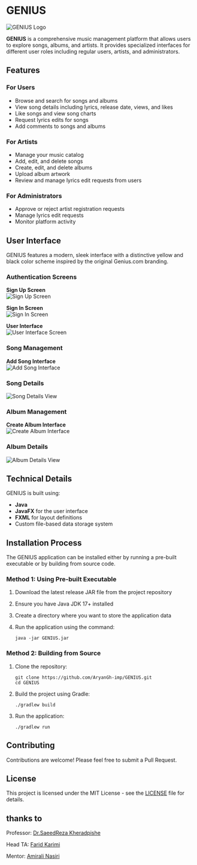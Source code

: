 # GENIUS

![GENIUS Logo](src/main/resources/pics/Genius.com_logo_yellow.png)

**GENIUS** is a comprehensive music management platform that allows users to explore songs, albums, and artists. It provides specialized interfaces for different user roles including regular users, artists, and administrators.

## Features

### For Users
- Browse and search for songs and albums
- View song details including lyrics, release date, views, and likes
- Like songs and view song charts
- Request lyrics edits for songs
- Add comments to songs and albums

### For Artists
- Manage your music catalog
- Add, edit, and delete songs
- Create, edit, and delete albums
- Upload album artwork
- Review and manage lyrics edit requests from users

### For Administrators
- Approve or reject artist registration requests
- Manage lyrics edit requests
- Monitor platform activity

## User Interface
GENIUS features a modern, sleek interface with a distinctive yellow and black color scheme inspired by the original Genius.com branding.

### Authentication Screens

**Sign Up Screen**  
![Sign Up Screen](shots/SignUp.png)

**Sign In Screen**  
![Sign In Screen](shots/SignIn.png)

**User Interface**  
![User Interface Screen](shots/UserProfile.png)

### Song Management

**Add Song Interface**  
![Add Song Interface](shots/AddSong.png)

### Song Details
![Song Details View](shots/SongP1.png)

### Album Management

**Create Album Interface**  
![Create Album Interface](shots/CreateAlbum.png)

### Album Details
![Album Details View](shots/AlbumP1.png)

## Technical Details
GENIUS is built using:

- **Java**
- **JavaFX** for the user interface
- **FXML** for layout definitions
- Custom file-based data storage system

## Installation Process
The GENIUS application can be installed either by running a pre-built executable or by building from source code.

### Method 1: Using Pre-built Executable
1. Download the latest release JAR file from the project repository
2. Ensure you have Java JDK 17+ installed
3. Create a directory where you want to store the application data
4. Run the application using the command:
  
   ```
   java -jar GENIUS.jar
   ```
### Method 2: Building from Source
1. Clone the repository:

   ```
   git clone https://github.com/AryanGh-imp/GENIUS.git
   cd GENIUS
   ```
2. Build the project using Gradle:

   ```
   ./gradlew build
   ```
3. Run the application:
 
   ```
   ./gradlew run
   ```

## Contributing
Contributions are welcome! Please feel free to submit a Pull Request.

## License
This project is licensed under the MIT License - see the [LICENSE](LICENSE) file for details.

## thanks to
Professor: [Dr.SaeedReza Kheradpishe](https://www.linkedin.com/in/saeed-reza-kheradpisheh-7a0b18155/)

Head TA: [Farid Karimi](https://github.com/Farid-Karimi)

Mentor: [Amirali Nasiri](https://github.com/amiralinasiri27)
